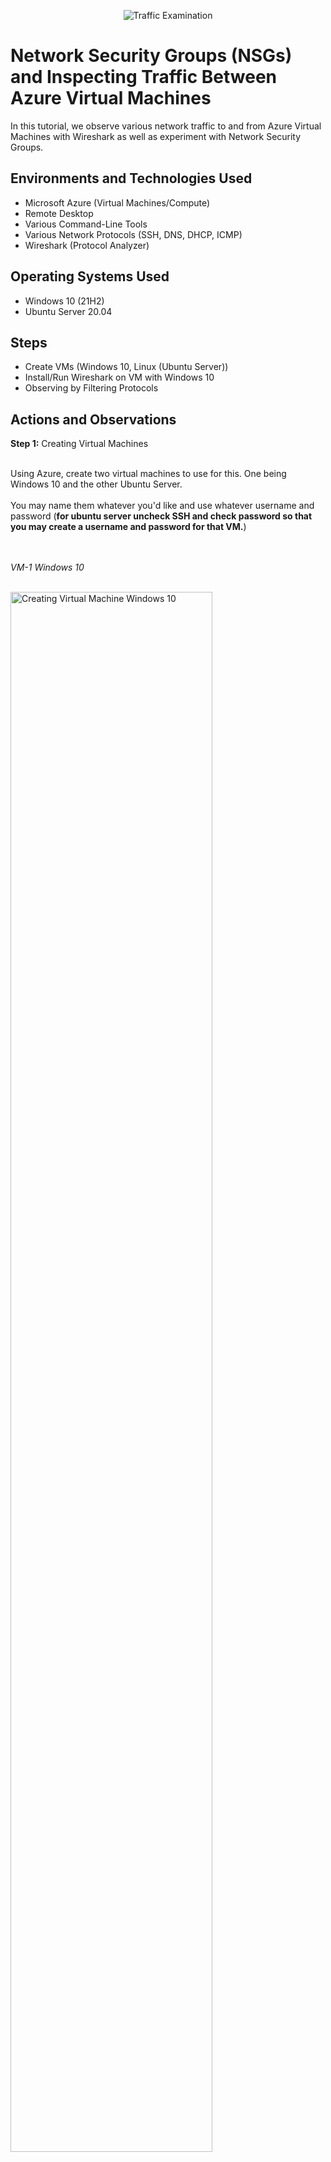 <p align="center">
<img src="https://i.imgur.com/Ua7udoS.png" alt="Traffic Examination"/>
</p>

<h1>Network Security Groups (NSGs) and Inspecting Traffic Between Azure Virtual Machines</h1>
In this tutorial, we observe various network traffic to and from Azure Virtual Machines with Wireshark as well as experiment with Network Security Groups. <br />


<h2>Environments and Technologies Used</h2>

- Microsoft Azure (Virtual Machines/Compute)
- Remote Desktop
- Various Command-Line Tools
- Various Network Protocols (SSH, DNS, DHCP, ICMP)
- Wireshark (Protocol Analyzer)

<h2>Operating Systems Used </h2>

- Windows 10 (21H2)
- Ubuntu Server 20.04

<h2>Steps</h2>

- Create VMs (Windows 10, Linux (Ubuntu Server))
- Install/Run Wireshark on VM with Windows 10
- Observing by Filtering Protocols

<h2>Actions and Observations</h2>

<strong>Step 1:</strong> Creating Virtual Machines
<br />
<br />

<p>
Using Azure, create two virtual machines to use for this. One being Windows 10 and the other Ubuntu Server.
<br />
<br />
You may name them whatever you'd like and use whatever username and password (<strong>for ubuntu server uncheck SSH and check password so that you may create a username and password for that VM.</strong>)
</p>
<br />
<br />
<em>VM-1 Windows 10</em>
<br />
<br />
<p>
<img src="https://i.imgur.com/TC2WeYr.jpg" height="80%" width="80%" alt="Creating Virtual Machine Windows 10"/>
</p>
<br />
<br />
<em>VM-2 Ubuntu Server</em>
<br />
<br />
<p>
<img src="https://i.imgur.com/z8L3NWy.jpg" height="80%" width="80%" alt="Creating Virtual Machine Ubuntu Server"/>
</p>

<br />
<br />

<strong>Step 2:</strong> Install/Run Wireshark
<br />
<br />
<p>
On the virtual machine with Windows 10, download Wireshark (Windows Installer 64-bit) and continue with all the default options.
<br />
<br />
Npcap will pop up to install, go ahead and install that with defaults and wireshark will continue to install after.
<br />
<br />
Open Wirehsark in the VM, click Ethernet and then click the blue fin at the top left under 'File' to begin capturing packets. Notice all the traffic already happening that happens in the background.
</p>
<br />
<br />

<p>
<img src="https://i.imgur.com/hRYo3PE.jpg" height="80%" width="80%" alt="Wireshark capturing packets"/>
</p>

<br />
<br />

<strong>Step 3:</strong> Observing Various Protocols
<br />
<br />
<strong>Step 3.1:</strong> ICMP (Internet Control Messaging Protocol)

<br />
<br />

<p>
In Wireshark type in icmp to filter only icmp traffic (nothing should show at the moment)
<br />
<br />
Back in Azure Portal, go to the Ubuntu Server VM and obtain the private IP address
<br />
<br />
Back in the VM with Windows 10, open Windows Powershell and in the command line type ping (Private IP address from Ubuntu Server VM)
<br />
<br />
Observe what the traffic in Wireshark, you'll notice requests and replies, and in powershell it will tell you how many packets sent, and how many made it or were lost.
</p>

<br />
<br />
<em>Grabbing Ubuntu Server VM's private IP from Azure</em>
<br />
<br />
<p>
<img src="https://i.imgur.com/YxeS3EG.jpg" height="80%" width="80%" alt="Ubuntu Server VM's Private IP Address"/>
</p>

<br />
<br />
<em>Pinging Ubuntu Server VM's private IP with Powershell in Windows 10 VM</em>
<br />
<br />
<p>
<img src="https://i.imgur.com/WaTEtVt.jpg" height="80%" width="80%" alt="Pinging Ubuntu Server VM's Private IP Address from Windows 10 VM"/>
</p>

<br />
<br />
<storng>Step 3.1.1:</strong>Blocking ICMP in Ubuntu's Network Security Group
<br />
<br />

<p>
In Windows 10 VM, in Powershell, send a continous ping by typing in the command line ping (Private IP address from Ubuntu Server VM) -t
<br />
<br />
In Azure Portal search for Network Security Group and click on the VM that has Ubuntu Server
<br />
<br />
From there click Inbound security rules, and click Add. Look for ICMP at the radio buttons and make sure it is ticked. Under Action check Deny. For priority set it before 300 just so we can have this rule take place before any other rule.
<br />
<br />
Once this rule is created. go back to Powershell and notice it will say Request timed out, and observe in wireshark how only requests are being shown.
<br />
<br />
After observing the ping request timing out go ahead and delete the rule to allow pings to come through again.
</p>

<br />
<br />
<em>Pinging Ubuntu Server VM's private IP with Powershell in Windows 10 VM non-stop</em>
<br />
<br />
<p>
<img src="https://i.imgur.com/likADaX.jpg" height="80%" width="80%" alt="Pinging Ubuntu Server VM's Private IP Address from Windows 10 VM non-stop"/>
</p>

<br />
<br />
<em>Creating rule to deny ICMP in Ubuntu's NSG</em>
<br />
<br />
<p>
<img src="https://i.imgur.com/lfxfsvu.jpg" height="80%" width="80%" alt="NSG Inbound Rule to deny ICMP"/>
</p>

<br />
<br />
<em>Observing Ping request timing out</em>
<br />
<br />
<p>
<img src="https://i.imgur.com/46cwHyk.jpg" height="80%" width="80%" alt="Ping request timing out because of new rule"/>
</p>

<br />
<br />

<strong>Step 3.2:</strong> SSH (Secure Shell) port 22

<br />
<br />

<p>
In wireshark change the filter to SSH or tcp.port == 22, then in Powershell type ssh (Obuntu's VM username that was created)@(Obuntu's private ip address)
<br />
<br />
Then type yes and it will ask for the password. Take note that as you are typing the password is will not show up.
<br />
<br />
Now you are connected to Obuntu VM's command prompt and can use some <a href="https://www.hostinger.com/tutorials/linux-commands">Linux commands</a> to mess around
<br />
<br />
Once you finish type exit to get back to VM-1 command prompt and close the SSH connection
</p>

<br />
<br />
<em>SSH Protocol</em>
<br />
<br />
<p>
<img src="https://i.imgur.com/OsrUIjq.jpg" height="80%" width="80%" alt="SSH Protocol"/>
</p>

<br />
<br />
<em>Using some Linux Commands</em>
<br />
<br />
<p>
<img src="https://i.imgur.com/VGwpgXv.jpg" height="80%" width="80%" alt="SSH Protocol with some Linux commands"/>
</p>

<br />
<br />

<strong>Step 3.3:</strong> DHCP Traffic 

<br />
<br />
<p>
In Wireshark filter type in DHCP to show DHCP traffic. Nothing should show.
<br />
<br />
In Powershell type in ipconfig /renew and you will see some traffic happen in wireshark
</p>

<br />
<br />
<em>Renewing IP address in powershell to show DHCP traffic</em>
<br />
<br />
<p>
<img src="https://i.imgur.com/5AMAZDf.jpg" height="80%" width="80%" alt="Renewing IP address"/>
</p>

<br />
<br />

<strong>Step 3.4:</strong> DNS Traffic UDP Port 53

<br />
<br />

<p>
In Wireshark filter to DNS traffic and click refresh to clear any traffic.
<br />
<br />
In powershell type in nslookup www.google.com (this is basically asking what google's ip address are)
</p>

<br />
<br />
<em>Using nslookup to see what is google's ip address</em>
<br />
<br />
<p>
<img src="https://i.imgur.com/OL4TPR7.jpg" height="80%" width="80%" alt="nslookup www.google.com to get ip address for google"/>
</p>

<h2>Finished</h2>
<br />
<br />
<p>
Here we observed various Network Protocols using two Virtual Machines and Wireshark. We also utilized inbound rules in Network Security Groups to block ICMP traffic from being received from one VM to the other. Now that both are set up you can observe more traffic and create more rules just to see how it all works.
</p>

<p align="center">
<img src="https://i.imgur.com/Ua7udoS.png" alt="Traffic Examination"/>
</p>
